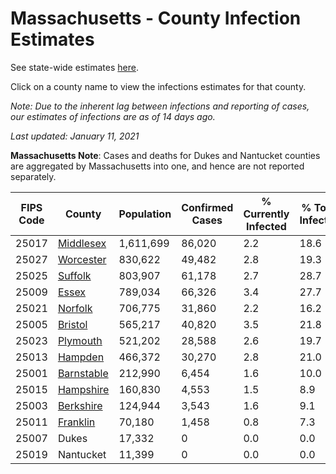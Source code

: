 # Massachusetts - County Infection Estimates

See state-wide estimates [here](/infections/us-ma).

Click on a county name to view the infections estimates for that county.

*Note: Due to the inherent lag between infections and reporting of cases, our estimates of infections are as of 14 days ago.*

*Last updated: January 11, 2021*

**Massachusetts Note**: Cases and deaths for Dukes and Nantucket counties are aggregated by Massachusetts into one, and hence are not reported separately.

|   FIPS Code |                   County |   Population |   Confirmed Cases |   % Currently Infected |   % Total Infected |
|-------------|--------------------------|--------------|-------------------|------------------------|--------------------|
|       25017 |   [Middlesex](middlesex) |    1,611,699 |            86,020 |                    2.2 |               18.6 |
|       25027 |   [Worcester](worcester) |      830,622 |            49,482 |                    2.8 |               19.3 |
|       25025 |       [Suffolk](suffolk) |      803,907 |            61,178 |                    2.7 |               28.7 |
|       25009 |           [Essex](essex) |      789,034 |            66,326 |                    3.4 |               27.7 |
|       25021 |       [Norfolk](norfolk) |      706,775 |            31,860 |                    2.2 |               16.2 |
|       25005 |       [Bristol](bristol) |      565,217 |            40,820 |                    3.5 |               21.8 |
|       25023 |     [Plymouth](plymouth) |      521,202 |            28,588 |                    2.6 |               19.7 |
|       25013 |       [Hampden](hampden) |      466,372 |            30,270 |                    2.8 |               21.0 |
|       25001 | [Barnstable](barnstable) |      212,990 |             6,454 |                    1.6 |               10.0 |
|       25015 |   [Hampshire](hampshire) |      160,830 |             4,553 |                    1.5 |                8.9 |
|       25003 |   [Berkshire](berkshire) |      124,944 |             3,543 |                    1.6 |                9.1 |
|       25011 |     [Franklin](franklin) |       70,180 |             1,458 |                    0.8 |                7.3 |
|       25007 |                    Dukes |       17,332 |                 0 |                    0.0 |                0.0 |
|       25019 |                Nantucket |       11,399 |                 0 |                    0.0 |                0.0 |